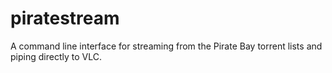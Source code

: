 # piratestream
A command line interface for streaming from the Pirate Bay torrent lists and piping directly to VLC.
